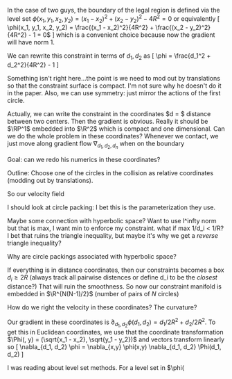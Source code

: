 
In the case of two guys, the boundary of the legal region is defined via the level set $\phi(x_1, y_1, x_2, y_2) = (x_1 - x_2)^2 + (x_2 - y_2)^2 - 4R^2 = 0$ or equivalently 
\[
	\phi(x_1, y_1, x_2, y_2) = \frac{(x_1 - x_2)^2}{4R^2} + \frac{(x_2 - y_2)^2}{4R^2} - 1 = 0$
\]
which is a convenient choice because now the gradient will have norm $1$. 

We can rewrite this constraint in terms of $d_1, d_2$ as
\[
	\phi = \frac{d_1^2 + d_2^2}{4R^2} - 1
\]

Something isn't right here...the point is we need to mod out by translations so that the constraint surface is compact. I'm not sure why he doesn't do it in the paper. Also, we can use symmetry: just mirror the actions of the first circle.

Actually, we can write the constraint in the coordinates $d = $ distance between two centers. Then the gradient is obvious. Really it should be $\RP^1$ embedded into $\R^2$ which is compact and one dimensional. Can we do the whole problem in these coordinates? Whenever we contact, we just move along gradient flow $\nabla_{d_1, d_2, d_n}$ when on the boundary

Goal: can we redo his numerics in these coordinates?

Outline:
Choose one of the circles in the collision as relative coordinates (modding out by translations).

So our velocity field

I should look at circle packing: I bet this is the parameterization they use.

Maybe some connection with hyperbolic space? Want to use l^infty norm but that is max, I want min to enforce my constraint. what if max 1/d_i < 1/R? I bet that ruins the triangle inequality, but maybe it's why we get a *reverse* triangle inequality?

Why are circle packings associated with hyperbolic space?

If everything is in distance coordinates, then our constraints becomes a box $d_i \geq 2R$ (always track all pairwise distences or define d_i to be the *closest* distance?) That will ruin the smoothness. So now our constraint manifold is embedded in $\R^{N(N-1)/2}$ (number of pairs of $N$ circles) 

How do we right the velocity in these coordinates?
The curvature?

Our gradient in these coordinates is $\partial_{d_1, d_2} \phi(d_1, d_2) = d_1/2R^2 + d_2/2R^2$. To get this in Euclidean coordinates, we use that the coordinate transformation $\Phi(, y) = (\sqrt{x_1 - x_2}, \sqrt{y_1 - y_2})$ and vectors transform linearly so 
\[
	\nabla_{d_1, d_2} \phi = \nabla_{x,y} \phi(x,y) \nabla_{d_1, d_2} \Phi(d_1, d_2) 
\]

	 
I was reading about level set methods. For a level set in $\phi(
